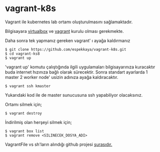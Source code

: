 # vagrant-k8s

Vagrant ile kubernetes lab ortamı oluşturulmasını sağlamaktadır.

Bilgisayara [virtualbox][1] ve [vagrant][2] kurulu olması gerekmekte.

Daha sonra tek yapmanız gereken vagrant' ı ayağa kaldırmanız

    $ git clone https://github.com/espekkaya/vagrant-k8s.git
    $ cd vagrant-ks8
    $ vagrant up

'vagrant up' komutu çalıştığında ilgili uygulamaları bilgisayarınıza kuracaktır buda internet hızınıza bağlı olarak sürecektir. Sonra standart ayarlarda 1 master 2 worker node' usizin adınıza ayağa kaldıracaktır.

    $ vagrant ssh kmaster
 
Yukarıdaki kod ile de master sunucusuna ssh yapabiliyor olacaksınız.

Ortamı silmek için;

    $ vagrant destroy
  
İndirilmiş olan herşeyi silmek için;

    $ vagrant box list
    $ vagrant remove <SILINECEK_DOSYA_ADI>

VagrantFile vs sh'ların alındığı github projesi [şurasıdır.][3]

[1]: https://www.virtualbox.org/
[2]: https://www.vagrantup.com/downloads
[3]: https://github.com/justmeandopensource/kubernetes
